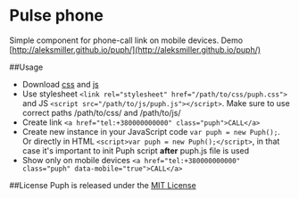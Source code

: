 # Pulse phone
Simple component for phone-call link on mobile devices. Demo [http://aleksmiller.github.io/puph/](http://aleksmiller.github.io/puph/)

##Usage
* Download [css](https://raw.github.com/aleksmiller/puph/master/puph.css) and [js](https://raw.github.com/aleksmiller/puph/master/puph.js)
* Use stylesheet `<link rel="stylesheet" href="/path/to/css/puph.css">` and JS `<script src="/path/to/js/puph.js"></script>`. Make sure to use correct paths /path/to/css/ and /path/to/js/
* Create link `<a href="tel:+380000000000" class="puph">CALL</a>`
* Create new instance in your JavaScript code `var puph = new Puph();`. Or directly in HTML `<script>var puph = new Puph();</script>`, in that case it's important to init Puph script **after** puph.js file is used
* Show only on mobile devices `<a href="tel:+380000000000" class="puph" data-mobile="true">CALL</a>`

##License
Puph is released under the [MIT License](https://raw.github.com/aleksmiller/puph/master/LICENSE)
